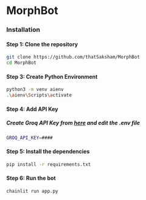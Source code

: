 # MorphBot

### Installation

#### Step 1: Clone the repository
```bash 
git clone https://github.com/thatSaksham/MorphBot
cd MorphBot
```
#### Step 3: Create Python Environment
```bash 
python3 -m venv aienv
.\aienv\Scripts\activate
```
#### Step 4: Add API Key
##### Create Groq API Key from [here](https://console.groq.com/keys) and edit the .env file
```bash 
GROQ_API_KEY=####
```
#### Step 5: Install the dependencies
```bash
pip install -r requirements.txt
```
#### Step 6: Run the bot
```bash
chainlit run app.py
```
